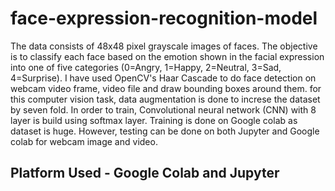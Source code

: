 # face-expression-recognition-model

The data consists of 48x48 pixel grayscale images of faces. The objective is to classify each face based on the emotion shown in the facial expression into one of five categories (0=Angry, 1=Happy, 2=Neutral, 3=Sad, 4=Surprise). I have used OpenCV's Haar Cascade to do face detection on webcam video frame, video file and draw bounding boxes around them. for this computer vision task, data augmentation is done to increse the dataset by seven fold. In order to train, Convolutional neural network (CNN) with 8 layer is build using softmax layer. Training is done on Google colab as dataset is huge. However, testing can be done on both Jupyter and Google colab for webcam image and video.

## Platform Used - Google Colab and Jupyter
